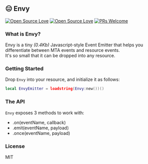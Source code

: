 ## 😑 Envy
[![Open Source Love](https://badges.frapsoft.com/os/v1/open-source.svg?v=102)](https://github.com/ellerbrock/open-source-badge/)
[![Open Source Love](https://badges.frapsoft.com/os/mit/mit.svg?v=102)](https://github.com/ellerbrock/open-source-badge/)
[![PRs Welcome](https://img.shields.io/badge/PRs-welcome-brightgreen.svg?style=flat-square)](http://makeapullrequest.com)

### What is Envy?
Envy is a tiny *(0.4Kb)* Javascript-style Event Emitter that helps you differentiate between MTA events and resource events.\
It's so small that it can be dropped into any resource.

### Getting Started
Drop `Envy` into your resource, and initialize it as follows:
```lua
local EnvyEmitter = loadstring(Envy:new())()
```
### The API
`Envy` exposes 3 methods to work with:
- .on(eventName, callback)
- .emit(eventName, payload)
- .once(eventName, payload)

### License
MIT
